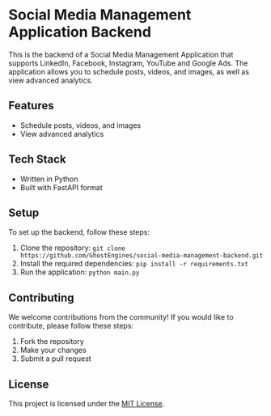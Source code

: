 # Social Media Management Application Backend

This is the backend of a Social Media Management Application that supports LinkedIn, Facebook, Instagram, YouTube and Google Ads. The application allows you to schedule posts, videos, and images, as well as view advanced analytics.

## Features

- Schedule posts, videos, and images
- View advanced analytics

## Tech Stack

- Written in Python 
- Built with FastAPI format

## Setup

To set up the backend, follow these steps:

1. Clone the repository: `git clone https://github.com/GhostEngines/social-media-management-backend.git`
2. Install the required dependencies: `pip install -r requirements.txt`
3. Run the application: `python main.py`

## Contributing

We welcome contributions from the community! If you would like to contribute, please follow these steps:

1. Fork the repository
2. Make your changes
3. Submit a pull request

## License

This project is licensed under the [MIT License](https://opensource.org/licenses/MIT).
